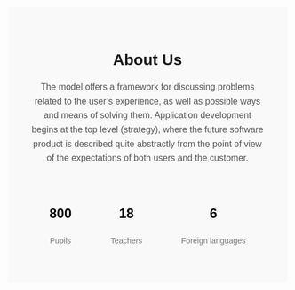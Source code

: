 <section id="about-us" class="about-us">
  <div class="about-us-container">
    <h2>About Us</h2>
    <p>
      The model offers a framework for discussing problems related to the user’s experience, as well as possible ways and means of solving them.
      Application development begins at the top level (strategy), where the future software product is described quite abstractly from the point of view
      of the expectations of both users and the customer.
    </p>
    <div class="stats">
      <div class="stat-item">
        <h3>800</h3>
        <p>Pupils</p>
      </div>
      <div class="stat-item">
        <h3>18</h3>
        <p>Teachers</p>
      </div>
      <div class="stat-item">
        <h3>6</h3>
        <p>Foreign languages</p>
      </div>
    </div>
  </div>
</section>

<style>
  .about-us {
    padding: 40px;
    font-family: Arial, sans-serif;
    background-color: #f9f9f9;
  }
  
  .about-us-container {
    max-width: 800px;
    margin: 0 auto;
    text-align: center;
  }

  h2 {
    font-size: 28px;
    margin-bottom: 20px;
  }

  p {
    font-size: 16px;
    line-height: 1.6;
    color: #555;
  }

  .stats {
    display: flex;
    justify-content: space-around;
    margin-top: 30px;
    flex-wrap: wrap;
  }

  .stat-item {
    margin: 10px;
  }

  .stat-item h3 {
    font-size: 24px;
    color: #000;
  }

  .stat-item p {
    font-size: 14px;
    color: #777;
  }
</style>
